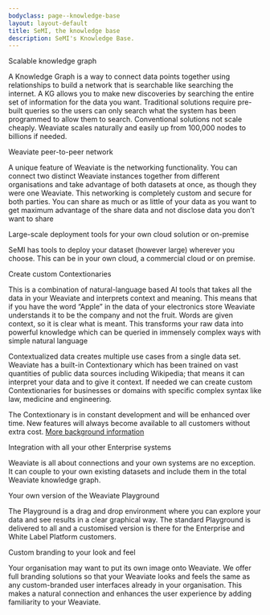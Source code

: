 ```yaml
---
bodyclass: page--knowledge-base
layout: layout-default
title: SeMI, the knowledge base
description: SeMI's Knowledge Base.
---
```


<article class="container">
<section>
<a id="KG">Scalable knowledge graph</a>
<p>A Knowledge Graph is a way to connect data points together using relationships to build a network that is searchable like searching the internet. A KG allows you to make new discoveries by searching the entire set of information for the data you want. Traditional solutions require pre-built queries so the users can only search what the system has been programmed to allow them to search. Conventional solutions not scale cheaply. Weaviate scales naturally and easily up from 100,000 nodes to billions if needed.
</p>
</section>
<section>
<a id="peertopeer">Weaviate peer-to-peer network</a>
<p>A unique feature of Weaviate is the networking functionality. You can connect two distinct Weaviate instances together from different organisations and take advantage of both datasets at once, as though they were one Weaviate. This networking is completely custom and secure for both parties. You can share as much or as little of your data as you want to get maximum advantage of the share data and not disclose data you don’t want to share</p>
</section>
<section>
<a id="deployment">Large-scale deployment tools for your own cloud solution or on-premise</a>
<p>SeMI has tools to deploy your dataset (however large) wherever you choose. This can be in your own cloud, a commercial cloud or on premise.</p>
</section>
<section>
<a id="contextionary">Create custom Contextionaries</a>
<p>This is a combination of natural-language based AI tools that takes all the data in your Weaviate and interprets context and meaning. This means that if you have the word “Apple” in the data of your electronics store Weaviate understands it to be the company and not the fruit. Words are given context, so it is clear what is meant. This transforms your raw data into powerful knowledge which can be queried in immensely complex ways with simple natural language</p>
<p>Contextualized data creates multiple use cases from a single data set. Weaviate has a built-in Contextionary which has been trained on vast quantities of public data sources including Wikipedia; that means it can interpret your data and to give it context. If needed we can create custom Contextionaries for businesses or domains with specific complex syntax like law, medicine and engineering.</p>
<p>The Contextionary is in constant development and will be enhanced over time. New features will always become available to all customers without extra cost.
<a href='/knowledge-base/learn/technology-summary/#contextionary'>More background information</a></p>
</section>
<section>
<a id="integration">Integration with all your other Enterprise systems</a>
<p>Weaviate is all about connections and your own systems are no exception. It can couple to your own existing datasets and include them in the total Weaviate knowledge graph.</p>
</section>
<section>
<a id="playground">Your own version of the Weaviate Playground</a>
<p>The Playground is a drag and drop environment where you can explore your data and see results in a clear graphical way. The standard Playground is delivered to all and a customised version is there for the Enterprise and White Label Platform customers.</p>
</section>
<section>
<a id="branding">Custom branding to your look and feel</a>
<p>Your organisation may want to put its own image onto Weaviate. We offer full branding solutions so that your Weaviate looks and feels the same as any custom-branded user interfaces already in your organisation. This makes a natural connection and enhances the user experience by adding familiarity to your Weaviate.</p>
</section>
</article>
